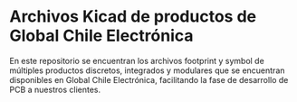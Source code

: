 # Archivos Kicad de productos de Global Chile Electrónica

En este repositorio se encuentran los archivos footprint y symbol de múltiples productos discretos, integrados y modulares que se encuentran disponibles en Global Chile Electrónica, facilitando la fase de desarrollo de PCB a nuestros clientes.
